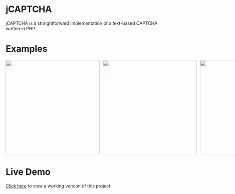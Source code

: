 # jCAPTCHA
jCAPTCHA is a straightforward implementation of a text-based CAPTCHA written in PHP.

# Examples
<div style="display: flex">
    <img src="https://raw.githubusercontent.com/workingPlock/jCAPTCHA/main/examples/1.png" style="width: 300px; margin-right: 10px">
    <img src="https://raw.githubusercontent.com/workingPlock/jCAPTCHA/main/examples/2.png" style="width: 300px; margin-right: 10px">
    <img src="https://raw.githubusercontent.com/workingPlock/jCAPTCHA/main/examples/3.png" style="width: 300px; margin-right: 10px">
</div>

# Live Demo
<a href="https://jcaptcha.appserver.uk/">Click here</a> to view a working version of this project.
